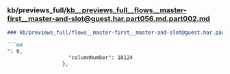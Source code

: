 ### kb/previews_full/kb__previews_full__flows__master-first__master-and-slot@guest.har.part056.md.part002.md

```md
### kb/previews_full/flows__master-first__master-and-slot@guest.har.part056.md (part 002)

```md
": 0,
                    "columnNumber": 18124
                  },

```

```

```
